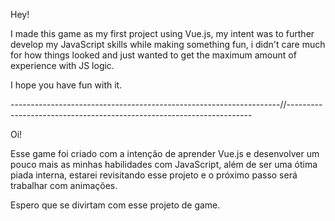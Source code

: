 Hey! 

I made this game as my first project using Vue.js, my intent was to further develop my JavaScript skills while making something fun, i didn't care much for how things looked and just wanted to get the maximum amount of experience with JS logic.

I hope you have fun with it.

-------------------------------------------------------------------//---------------------------------------------------------------------

Oi!

Esse game foi criado com a intenção de aprender Vue.js e desenvolver um pouco mais as minhas habilidades com JavaScript, além de ser uma ótima piada interna, estarei revisitando esse projeto e o próximo passo será trabalhar com animações.

Espero que se divirtam com esse projeto de game.

